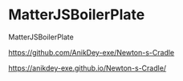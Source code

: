# MatterJSBoilerPlate
MatterJSBoilerPlate

https://github.com/AnikDey-exe/Newton-s-Cradle

https://anikdey-exe.github.io/Newton-s-Cradle/
